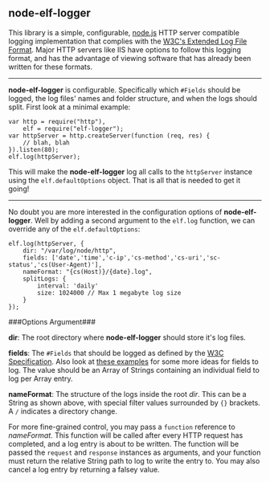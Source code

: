 node-elf-logger
---------------

This library is a simple, configurable, [node.js](http://github.com/ry/node) HTTP server compatible logging implementation that complies with the [W3C's Extended Log File Format][spec]. Major HTTP servers like IIS have options to follow this logging format, and has the advantage of viewing software that has already been written for these formats.

---

**node-elf-logger** is configurable. Specifically which `#Fields` should be logged, the log files' names and folder structure, and when the logs should split. First look at a minimal example:

    var http = require("http"),
        elf = require("elf-logger");
    var httpServer = http.createServer(function (req, res) {
        // blah, blah
    }).listen(80);
    elf.log(httpServer);

This will make the **node-elf-logger** log all calls to the `httpServer` instance using the `elf.defaultOptions` object. That is all that is needed to get it going!

---

No doubt you are more interested in the configuration options of **node-elf-logger**. Well by adding a second argument to the `elf.log` function, we can override any of the `elf.defaultOptions`:

    elf.log(httpServer, {
        dir: "/var/log/node/http",
        fields: ['date','time','c-ip','cs-method','cs-uri','sc-status','cs(User-Agent)'],
        nameFormat: "{cs(Host)}/{date}.log",
        splitLogs: {
            interval: 'daily'
            size: 1024000 // Max 1 megabyte log size
        }
    });

###Options Argument###

**dir**: The root directory where **node-elf-logger** should store it's log files.

**fields**: The `#Fields` that should be logged as defined by the [W3C Specification][spec]. Also look at [these examples](http://www.microsoft.com/technet/prodtechnol/WindowsServer2003/Library/IIS/ffdd7079-47be-4277-921f-7a3a6e610dcb.mspx?mfr=true) for some more ideas for fields to log. The value should be an Array of Strings containing an individual field to log per Array entry.

**nameFormat**: The structure of the logs inside the root *dir*. This can be a String as shown above, with special filter values surrounded by `{}` brackets. A `/` indicates a directory change.

For more fine-grained control, you may pass a `function` reference to *nameFormat*. This function will be called after every HTTP request has completed, and a log entry is about to be written. The function will be passed the `request` and `response` instances as arguments, and your function must return the relative String path to log to write the entry to. You may also cancel a log entry by returning a falsey value.

[spec]: http://www.w3.org/TR/WD-logfile.html

